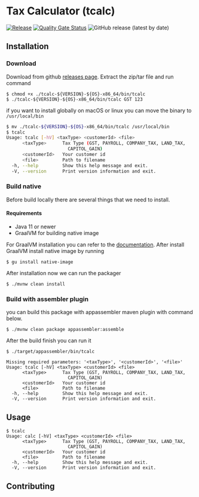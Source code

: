 # Tax Calculator (tcalc) 
[![Release](https://github.com/i-denipermana/tax-calculator/actions/workflows/release.yaml/badge.svg)](https://github.com/i-denipermana/tax-calculator/actions/workflows/release.yaml) [![Quality Gate Status](https://sonarcloud.io/api/project_badges/measure?project=i-denipermana_tax-calculator&metric=alert_status)](https://sonarcloud.io/summary/new_code?id=i-denipermana_tax-calculator) ![GitHub release (latest by date)](https://img.shields.io/github/v/release/i-denipermana/tax-calculator)


## Installation

### Download

Download from github [releases page](https://github.com/i-denipermana/tax-calculator/releases). Extract the zip/tar file and run command
```shell
$ chmod +x ./tcalc-${VERSION}-${OS}-x86_64/bin/tcalc 
$ ./tcalc-${VERSION}-${OS}-x86_64/bin/tcalc GST 123 
```
if you want to install globally on macOS or linux you can move the binary to `/usr/local/bin`
```bash
$ mv ./tcalc-${VERSION}-${OS}-x86_64/bin/tcalc /usr/local/bin
$ tcalc
Usage: tcalc [-hV] <taxType> <customerId> <file>
      <taxType>      Tax Type (GST, PAYROLL, COMPANY_TAX, LAND_TAX,
                       CAPITOL_GAIN)
      <customerId>   Your customer id
      <file>         Path to filename
  -h, --help         Show this help message and exit.
  -V, --version      Print version information and exit.

```
### Build native
Before build locally there are several things that we need to install.
#### Requirements
- Java 11 or newer
- GraalVM for building native image

For GraalVM installation you can refer to the [documentation](https://www.graalvm.org/22.2/docs/getting-started/). After install GraalVM install native image by running 
```shell
$ gu install native-image
```

After installation now we can run the packager
```shell
$ ./mvnw clean install
```

### Build with assembler plugin
you can build this package with appassembler maven plugin with command below.
```shell
$ ./mvnw clean package appassembler:assemble
```
After the build finish you can run it 
```shell
$ ./target/appassembler/bin/tcalc

Missing required parameters: '<taxType>', '<customerId>', '<file>'
Usage: tcalc [-hV] <taxType> <customerId> <file>
      <taxType>      Tax Type (GST, PAYROLL, COMPANY_TAX, LAND_TAX,
                       CAPITOL_GAIN)
      <customerId>   Your customer id
      <file>         Path to filename
  -h, --help         Show this help message and exit.
  -V, --version      Print version information and exit.

```
## Usage
```shell
$ tcalc
Usage: calc [-hV] <taxType> <customerId> <file>
      <taxType>      Tax Type (GST, PAYROLL, COMPANY_TAX, LAND_TAX,
                       CAPITOL_GAIN)
      <customerId>   Your customer id
      <file>         Path to filename
  -h, --help         Show this help message and exit.
  -V, --version      Print version information and exit.
```
## Contributing
